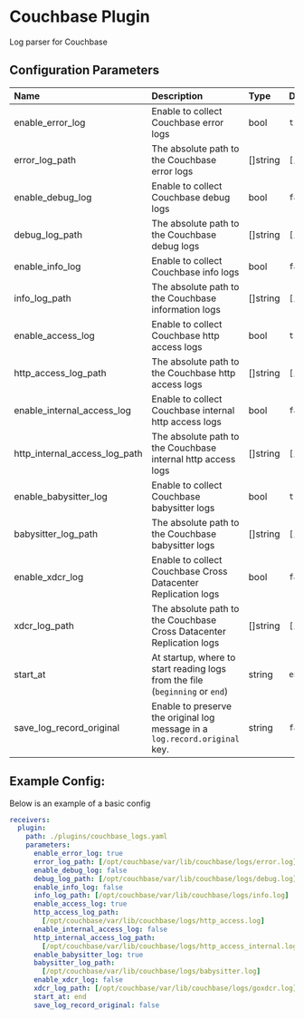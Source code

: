 # Couchbase Plugin

Log parser for Couchbase

## Configuration Parameters

| Name                          | Description                                                                  | Type     | Default                                                            | Required | Values             |
| :---------------------------- | :--------------------------------------------------------------------------- | :------- | :----------------------------------------------------------------- | :------- | :----------------- |
| enable_error_log              | Enable to collect Couchbase error logs                                       | bool     | `true`                                                             | false    |                    |
| error_log_path                | The absolute path to the Couchbase error logs                                | []string | `[/opt/couchbase/var/lib/couchbase/logs/error.log]`                | false    |                    |
| enable_debug_log              | Enable to collect Couchbase debug logs                                       | bool     | `false`                                                            | false    |                    |
| debug_log_path                | The absolute path to the Couchbase debug logs                                | []string | `[/opt/couchbase/var/lib/couchbase/logs/debug.log]`                | false    |                    |
| enable_info_log               | Enable to collect Couchbase info logs                                        | bool     | `false`                                                            | false    |                    |
| info_log_path                 | The absolute path to the Couchbase information logs                          | []string | `[/opt/couchbase/var/lib/couchbase/logs/info.log]`                 | false    |                    |
| enable_access_log             | Enable to collect Couchbase http access logs                                 | bool     | `true`                                                             | false    |                    |
| http_access_log_path          | The absolute path to the Couchbase http access logs                          | []string | `[/opt/couchbase/var/lib/couchbase/logs/http_access.log]`          | false    |                    |
| enable_internal_access_log    | Enable to collect Couchbase internal http access logs                        | bool     | `false`                                                            | false    |                    |
| http_internal_access_log_path | The absolute path to the Couchbase internal http access logs                 | []string | `[/opt/couchbase/var/lib/couchbase/logs/http_access_internal.log]` | false    |                    |
| enable_babysitter_log         | Enable to collect Couchbase babysitter logs                                  | bool     | `true`                                                             | false    |                    |
| babysitter_log_path           | The absolute path to the Couchbase babysitter logs                           | []string | `[/opt/couchbase/var/lib/couchbase/logs/babysitter.log]`           | false    |                    |
| enable_xdcr_log               | Enable to collect Couchbase Cross Datacenter Replication logs                | bool     | `false`                                                            | false    |                    |
| xdcr_log_path                 | The absolute path to the Couchbase Cross Datacenter Replication logs         | []string | `[/opt/couchbase/var/lib/couchbase/logs/goxdcr.log]`               | false    |                    |
| start_at                      | At startup, where to start reading logs from the file (`beginning` or `end`) | string   | `end`                                                              | false    | `beginning`, `end` |
| save_log_record_original      | Enable to preserve the original log message in a `log.record.original` key.  | string   | `false`                                                            | false    |                    |

## Example Config:

Below is an example of a basic config

```yaml
receivers:
  plugin:
    path: ./plugins/couchbase_logs.yaml
    parameters:
      enable_error_log: true
      error_log_path: [/opt/couchbase/var/lib/couchbase/logs/error.log]
      enable_debug_log: false
      debug_log_path: [/opt/couchbase/var/lib/couchbase/logs/debug.log]
      enable_info_log: false
      info_log_path: [/opt/couchbase/var/lib/couchbase/logs/info.log]
      enable_access_log: true
      http_access_log_path:
        [/opt/couchbase/var/lib/couchbase/logs/http_access.log]
      enable_internal_access_log: false
      http_internal_access_log_path:
        [/opt/couchbase/var/lib/couchbase/logs/http_access_internal.log]
      enable_babysitter_log: true
      babysitter_log_path:
        [/opt/couchbase/var/lib/couchbase/logs/babysitter.log]
      enable_xdcr_log: false
      xdcr_log_path: [/opt/couchbase/var/lib/couchbase/logs/goxdcr.log]
      start_at: end
      save_log_record_original: false
```
